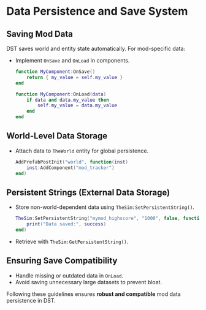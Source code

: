 # **Data Persistence and Save System**

## Saving Mod Data
DST saves world and entity state automatically. For mod-specific data:
- Implement `OnSave` and `OnLoad` in components.
  ```lua
  function MyComponent:OnSave()
      return { my_value = self.my_value }
  end

  function MyComponent:OnLoad(data)
      if data and data.my_value then
          self.my_value = data.my_value
      end
  end
  ```

## World-Level Data Storage
- Attach data to `TheWorld` entity for global persistence.
  ```lua
  AddPrefabPostInit("world", function(inst)
      inst:AddComponent("mod_tracker")
  end)
  ```

## Persistent Strings (External Data Storage)
- Store non-world-dependent data using `TheSim:SetPersistentString()`.
  ```lua
  TheSim:SetPersistentString("mymod_highscore", "1000", false, function(success) 
      print("Data saved:", success) 
  end)
  ```
- Retrieve with `TheSim:GetPersistentString()`.

## Ensuring Save Compatibility
- Handle missing or outdated data in `OnLoad`.
- Avoid saving unnecessary large datasets to prevent bloat.

Following these guidelines ensures **robust and compatible** mod data persistence in DST.
